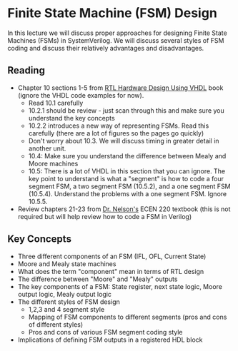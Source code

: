 # Finite State Machine (FSM) Design

In this lecture we will discuss proper approaches for designing Finite State Machines (FSMs) in SystemVerilog.
We will discuss several styles of FSM coding and discuss their relatively advantages and disadvantages.

## Reading
  * Chapter 10 sections 1-5 from [RTL Hardware Design Using VHDL](http://search.lib.byu.edu/byu/record/sfx.3578786?holding=i9vahb2m4z7qvbf3) book (ignore the VHDL code examples for now). 
    * Read 10.1 carefully
    * 10.2.1 should be review - just scan through this and make sure you understand the key concepts
    * 10.2.2 introduces a new way of representing FSMs. Read this carefully (there are a lot of figures so the pages go quickly)
    * Don't worry about 10.3. We will discuss timing in greater detail in another unit.
    * 10.4: Make sure you understand the difference between Mealy and Moore machines
    * 10.5: There is a lot of VHDL in this section that you can ignore. The key point to understand is what a "segment" is how to code a four segment FSM, a two segment FSM (10.5.2), and a one segment FSM (10.5.4). Understand the problems with a one segment FSM. Ignore 10.5.5.
  * Review chapters 21-23 from [Dr. Nelson's](https://www.amazon.com/Designing-Digital-Systems-SystemVerilog-v2-1-ebook/dp/B091BBVG4C/ref=sr_1_1?crid=3TUDSUSI1BURK&keywords=Designing+Digital+Systems+With+SystemVerilog+%28v2.1%29&qid=1662573889&s=digital-text&sprefix=designing+digital+systems+with+systemverilog+v2.1+%2Cdigital-text%2C89&sr=1-1) ECEN 220 textbook (this is not required but will help review how to code a FSM in Verilog)

## Key Concepts
  * Three different components of an FSM (IFL, OFL, Current State)
  * Moore and Mealy state machines
  * What does the term "component" mean in terms of RTL design
  * The difference between "Moore" and "Mealy" outputs
  * The key components of a FSM: State register, next state logic, Moore output logic, Mealy output logic
  * The different styles of FSM design
    * 1,2,3 and 4 segment style
    * Mapping of FSM components to different segments (pros and cons of different styles)
    * Pros and cons of various FSM segment coding style
  * Implications of defining FSM outputs in a registered HDL block

